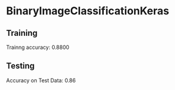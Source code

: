 # BinaryImageClassificationKeras

## Training 

Trainng accuracy: 0.8800


## Testing
Accuracy on Test Data: 0.86
